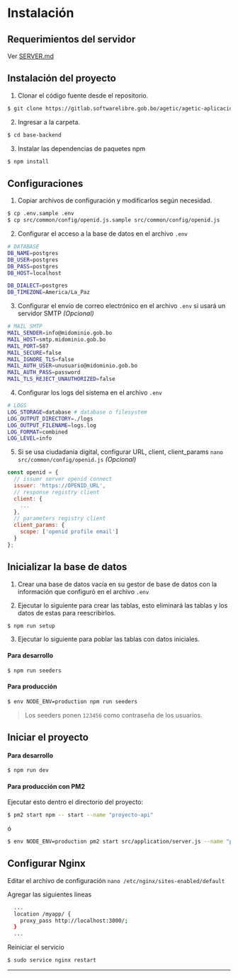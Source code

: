# Instalación

## Requerimientos del servidor

Ver [SERVER.md](SERVER.md)

## Instalación del proyecto

1. Clonar el código fuente desde el repositorio.

```sh
$ git clone https://gitlab.softwarelibre.gob.bo/agetic/agetic-aplicacion-base/base-backend.git
```

2. Ingresar a la carpeta.

```sh
$ cd base-backend
```

3. Instalar las dependencias de paquetes npm

```sh
$ npm install
```

## Configuraciones

1. Copiar archivos de configuración y modificarlos según necesidad.

```sh
$ cp .env.sample .env
$ cp src/common/config/openid.js.sample src/common/config/openid.js
```

2. Configurar el acceso a la base de datos en el archivo `.env`

```sh
# DATABASE
DB_NAME=postgres
DB_USER=postgres
DB_PASS=postgres
DB_HOST=localhost

DB_DIALECT=postgres
DB_TIMEZONE=America/La_Paz
```
3. Configurar el envío de correo electrónico en el archivo `.env` si usará un servidor SMTP *(Opcional)*

```sh
# MAIL SMTP
MAIL_SENDER=info@midominio.gob.bo
MAIL_HOST=smtp.midominio.gob.bo
MAIL_PORT=587
MAIL_SECURE=false
MAIL_IGNORE_TLS=false
MAIL_AUTH_USER=unusuario@midominio.gob.bo
MAIL_AUTH_PASS=password
MAIL_TLS_REJECT_UNAUTHORIZED=false
```

4. Configurar los logs del sistema en el archivo `.env`

```sh
# LOGS
LOG_STORAGE=database # database o filesystem
LOG_OUTPUT_DIRECTORY=./logs
LOG_OUTPUT_FILENAME=logs.log
LOG_FORMAT=combined
LOG_LEVEL=info
```

5. Si se usa ciudadanía digital, configurar URL, client, client_params `nano src/common/config/openid.js` *(Opcional)*

```js
const openid = {
  // issuer server openid connect
  issuer: 'https://OPENID_URL',
  // response registry client
  client: {
    ...
  },
  // parameters registry client
  client_params: {
    scope: ['openid profile email']
  }
};
```

## Inicializar la base de datos

1. Crear una base de datos vacía en su gestor de base de datos con la información que configuró en el archivo `.env`

2. Ejecutar lo siguiente para crear las tablas, esto eliminará las tablas y los datos de estas para reescribirlos.

```sh
$ npm run setup
```

3. Ejecutar lo siguiente para poblar las tablas con datos iniciales.

#### Para desarrollo
```sh
$ npm run seeders
```
#### Para producción
```sh
$ env NODE_ENV=production npm run seeders
```

> Los seeders ponen `123456` como contraseña de los usuarios.

## Iniciar el proyecto

#### Para desarrollo
```sh
$ npm run dev
```

#### Para producción con PM2
Ejecutar esto dentro el directorio del proyecto:
```sh
$ pm2 start npm -- start --name "proyecto-api"
```
ó
```sh
$ env NODE_ENV=production pm2 start src/application/server.js --name "proyecto-api"
```

## Configurar Nginx

Editar el archivo de configuración `nano /etc/nginx/sites-enabled/default`

Agregar las siguientes lineas

```sh
  ...
  location /myapp/ {
    proxy_pass http://localhost:3000/;
  }
  ...
```

Reiniciar el servicio

```sh
$ sudo service nginx restart
```

---
